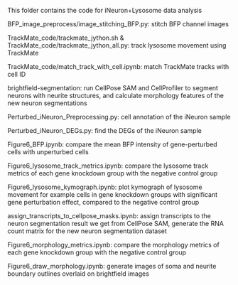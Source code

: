 This folder contains the code for iNeuron+Lysosome data analysis

BFP_image_preprocess/image_stitching_BFP.py: stitch BFP channel images

TrackMate_code/trackmate_jython.sh & TrackMate_code/trackmate_jython_all.py: track lysosome movement using TrackMate

TrackMate_code/match_track_with_cell.ipynb: match TrackMate tracks with cell ID

brightfield-segmentation: run CellPose SAM and CellProfiler to segment neurons with neurite structures, and calculate morphology features of the new neuron segmentations

Perturbed_iNeuron_Preprocessing.py: cell annotation of the iNeuron sample

Perturbed_iNeuron_DEGs.py: find the DEGs of the iNeuron sample

Figure6_BFP.ipynb: compare the mean BFP intensity of gene-perturbed cells with unperturbed cells

Figure6_lysosome_track_metrics.ipynb: compare the lysosome track metrics of each gene knockdown group with the negative control group 

Figure6_lysosome_kymograph.ipynb: plot kymograph of lysosome movement for example cells in gene knockdown groups with significant gene perturbation effect, compared to the negative control group

assign_transcripts_to_cellpose_masks.ipynb: assign transcripts to the neuron segmentation result we get from CellPose SAM, generate the RNA count matrix for the new neuron segmentation dataset

Figure6_morphology_metrics.ipynb: compare the morphology metrics of each gene knockdown group with the negative control group

Figure6_draw_morphology.ipynb: generate images of soma and neurite boundary outlines overlaid on brightfield images
